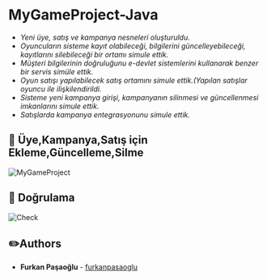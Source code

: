 # MyGameProject-Java

* *Yeni üye, satış ve kampanya nesneleri oluşturuldu.*
* *Oyuncuların sisteme kayıt olabileceği, bilgilerini güncelleyebileceği, kayıtlarını silebileceği bir ortamı simule ettik.*
* *Müşteri bilgilerinin doğruluğunu e-devlet sistemlerini kullanarak benzer bir servis simüle ettik.*
* *Oyun satışı yapılabilecek satış ortamını simule ettik.(Yapılan satışlar oyuncu ile ilişkilendirildi.*
* *Sisteme yeni kampanya girişi, kampanyanın silinmesi ve güncellenmesi imkanlarını simule ettik.*
* *Satışlarda kampanya entegrasyonunu simule ettik.*

## :pushpin: Üye,Kampanya,Satış için Ekleme,Güncelleme,Silme
![MyGameProject](https://user-images.githubusercontent.com/16624085/117003379-77ad3a00-aced-11eb-8055-c3aec19b0be3.png)

## :pushpin: Doğrulama
![Check](https://user-images.githubusercontent.com/16624085/117003409-7f6cde80-aced-11eb-8740-2a5d90484d86.png)

## :pencil2:Authors
* **Furkan Paşaoğlu** - [furkanpasaoglu](https://github.com/furkanpasaoglu)

